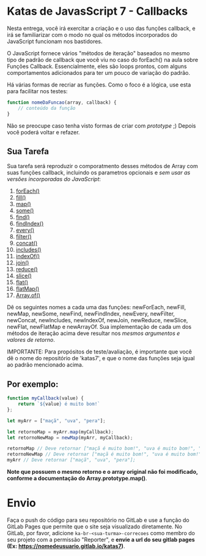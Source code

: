 # Katas de JavasScript 7 - Callbacks

Nesta entrega, você irá exercitar a criação e o uso das funções callback, e irá se familiarizar com o modo no qual os métodos incorporados do JavaScript funcionam nos bastidores.

O JavaScript fornece vários "métodos de iteração" baseados no mesmo tipo de padrão de callback que você viu no caso do forEach() na aula sobre Funções Callback. Essencialmente, eles são loops prontos, com alguns comportamentos adicionados para ter um pouco de variação do padrão.

Há várias formas de recriar as funções. Como o foco é a lógica, use esta para facilitar 
nos testes:

```js
function nomeDaFuncao(array, callback) {
    // conteúdo da função
}
```

Não se preocupe caso tenha visto formas de criar com _prototype_ ;) Depois você poderá voltar e refazer. 

## Sua Tarefa

Sua tarefa será reproduzir o comporatmento desses métodos de Array com suas funções callback, incluindo os parametros opcionais e _sem usar as versões incorporadas do JavaScript_:

1. [forEach()](https://developer.mozilla.org/pt-BR/docs/Web/JavaScript/Reference/Global_Objects/Array/forEach)
2. [fill()](https://developer.mozilla.org/pt-BR/docs/Web/JavaScript/Reference/Global_Objects/Array/fill)
3. [map()](https://developer.mozilla.org/pt-BR/docs/Web/JavaScript/Reference/Global_Objects/Array/map)
4. [some()](https://developer.mozilla.org/pt-BR/docs/Web/JavaScript/Reference/Global_Objects/Array/some)
5. [find()](https://developer.mozilla.org/pt-BR/docs/Web/JavaScript/Reference/Global_Objects/Array/find)
6. [findIndex()](https://developer.mozilla.org/pt-BR/docs/Web/JavaScript/Reference/Global_Objects/Array/findIndex)
7. [every()](https://developer.mozilla.org/pt-BR/docs/Web/JavaScript/Reference/Global_Objects/Array/every)
8. [filter()](https://developer.mozilla.org/pt-BR/docs/Web/JavaScript/Reference/Global_Objects/Array/filtro) 
9. [concat()](https://developer.mozilla.org/pt-BR/docs/Web/JavaScript/Reference/Global_Objects/Array/concat)
10. [includes()](https://developer.mozilla.org/pt-BR/docs/Web/JavaScript/Reference/Global_Objects/Array/contains)
11. [indexOf()](https://developer.mozilla.org/pt-BR/docs/Web/JavaScript/Reference/Global_Objects/Array/indexOf)
12. [join()](https://developer.mozilla.org/pt-BR/docs/Web/JavaScript/Reference/Global_Objects/Array/join)
13. [reduce()](https://developer.mozilla.org/pt-BR/docs/Web/JavaScript/Reference/Global_Objects/Array/reduce)
14. [slice()](https://developer.mozilla.org/pt-BR/docs/Web/JavaScript/Reference/Global_Objects/Array/slice)
15. [flat()](https://developer.mozilla.org/pt-BR/docs/Web/JavaScript/Reference/Global_Objects/Array/flat)
16. [flatMap()](https://developer.mozilla.org/pt-BR/docs/Web/JavaScript/Reference/Global_Objects/Array/flatMap)
17. [Array.of()](https://developer.mozilla.org/pt-BR/docs/Web/JavaScript/Reference/Global_Objects/Array/of)

Dê os seguintes nomes a cada uma das funções: newForEach, newFill, newMap, newSome, newFind, newFindIndex, newEvery, newFilter, newConcat, newIncludes, newIndexOf, newJoin, newReduce, newSlice, newFlat, newFlatMap e newArrayOf. Sua implementação de cada um dos métodos de iteração acima deve resultar nos _mesmos argumentos e valores de retorno_.

IMPORTANTE: Para propósitos de teste/avaliação, é importante que você dê o nome do repositório de 'katas7', e que o nome das funções seja igual ao padrão mencionado acima.

## Por exemplo:

```js
function myCallback(value) {
    return `${value} é muito bom!`
};

let myArr = ["maçã", "uva", "pera"];

let retornoMap = myArr.map(myCallback);
let retornoNewMap = newMap(myArr, myCallback);

retornoMap // Deve retornar ["maçã é muito bom!", "uva é muito bom!", "pera é muito bom!"];
retornoNewMap // Deve retornar ["maçã é muito bom!", "uva é muito bom!", "pera é muito bom!"];
myArr // Deve retornar ["maçã", "uva", "pera"];
```

__Note que possuem o mesmo retorno e o array original não foi modificado, conforme a documentação do Array.prototype.map()__.


# Envio

Faça o push do código para seu repositório no GitLab e use a função do GitLab Pages que permite que o site seja visualizado diretamente. No GitLab, por favor, adicione `ka-br-<sua-turma>-correcoes` como membro do seu projeto com a permissão "Reporter", e **envie a url do seu gitlab pages (Ex: https://nomedeusuario.gitlab.io/katas7)**.

